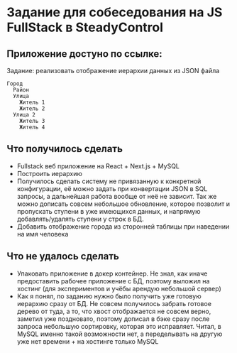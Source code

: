 # Задание для собеседования на JS FullStack в SteadyControl
## Приложение достуно по ссылке: 
Задание: реализовать отображение иерархии данных из JSON файла
```
Город
  Район
  Улица
    Житель 1
    Житель 2
  Улица 2
    Житель 3
    Житель 4
```
## Что получилось сделать
* Fullstack веб приложение на React + Next.js + MySQL
* Построить иерархию
* Получилось сделать систему не привязанную к конкретной конфигурации, её можно задать при конвертации JSON в SQL запросы, а дальнейшая работа вообще от неё не зависит. Так же можно дописать совсем небольшое обновление, которое позволит и пропускать ступени в уже имеющихся данных, и напрямую добавлять/удалять ступени у строк в БД.
* Добавить отображение города из сторонней таблицы при наведении на имя человека
## Что не удалось сделать
* Упаковать приложение в докер контейнер. Не знал, как иначе предоставить рабочее приложение с БД, поэтому выложил на хостинг (для экспериментов и учёбы арендую небольшой сервер)
* Как я понял, по заданию нужно было получить уже готовую иерархию сразу от БД. Не совсем получилось забрать готовое дерево от туда, а то, что хвост отображается не совсем верно, заметил уже поздновато, поэтому дописал в бэке сразу после запроса небольшую сортировку, которая это исправляет. Читал, в MySQL именно такой возможности нет, а переделывать на другую уже нет времени + на хостинге только MySQL
